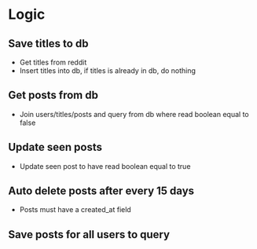 # Logic

## Save titles to db

- Get titles from reddit
- Insert titles into db, if titles is already in db, do nothing

## Get posts from db

- Join users/titles/posts and query from db where read boolean equal to false

## Update seen posts

- Update seen post to have read boolean equal to true

## Auto delete posts after every 15 days

- Posts must have a created_at field

## Save posts for all users to query
